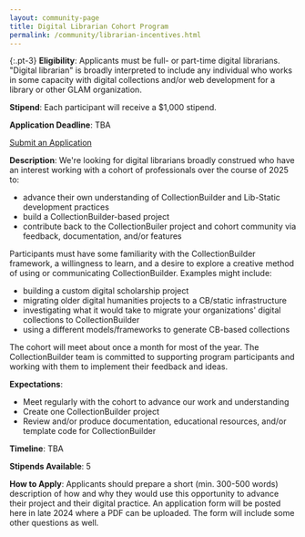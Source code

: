 ```yaml
---
layout: community-page
title: Digital Librarian Cohort Program
permalink: /community/librarian-incentives.html
---
```


{:.pt-3}
**Eligibility**: Applicants must be full- or part-time digital librarians. "Digital librarian" is broadly interpreted to include any individual who works in some capacity with digital collections and/or web development for a library or other GLAM organization.

**Stipend**: Each participant will receive a $1,000 stipend.

**Application Deadline**: TBA

<div class="text-center">
    <a href="#" class="btn btn-info btn-lg mb-4 mx-1 disabled" aria-disabled="true"><span class="fas fa-edit"></span> Submit an Application</a>
</div>

**Description**: We're looking for digital librarians broadly construed who have an interest working with a cohort of professionals over the course of 2025 to:

- advance their own understanding of CollectionBuilder and Lib-Static development practices
- build a CollectionBuilder-based project
- contribute back to the CollectionBuiler project and cohort community via feedback, documentation, and/or features 

Participants must have some familiarity with the CollectionBuilder framework, a willingness to learn, and a desire to explore a creative method of using or communicating CollectionBuilder. Examples might include:

- building a custom digital scholarship project
- migrating older digital humanities projects to a CB/static infrastructure
- investigating what it would take to migrate your organizations' digital collections to CollectionBuilder
- using a different models/frameworks to generate CB-based collections

The cohort will meet about once a month for most of the year. The CollectionBuilder team is committed to supporting program participants and working with them to implement their feedback and ideas. 

**Expectations**:
- Meet regularly with the cohort to advance our work and understanding
- Create one CollectionBuilder project 
- Review and/or produce documentation, educational resources, and/or template code for CollectionBuilder

**Timeline**: TBA

**Stipends Available**: 5

**How to Apply**: Applicants should prepare a short (min. 300-500 words) description of how and why they would use this opportunity to advance their project and their digital practice. An application form will be posted here in late 2024 where a PDF can be uploaded. The form will include some other questions as well.
